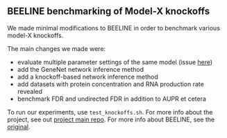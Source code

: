 ## BEELINE benchmarking of Model-X knockoffs

We made minimal modifications to BEELINE in order to benchmark various model-X knockoffs.

The main changes we made were:

- evaluate multiple parameter settings of the same model (issue [here](https://github.com/Murali-group/Beeline/issues/59))
- add the GeneNet network inference method
- add a knockoff-based network inference method
- add datasets with protein concentration and RNA production rate revealed
- benchmark FDR and undirected FDR in addition to AUPR et cetera

To run our experiments, use `test_knockoffs.sh`. For more info about the project, see out [project main repo](https://github.com/ekernf01/knockoffs_paper). For more info about BEELINE, see the [original](https://github.com/Murali-group/Beeline/).
